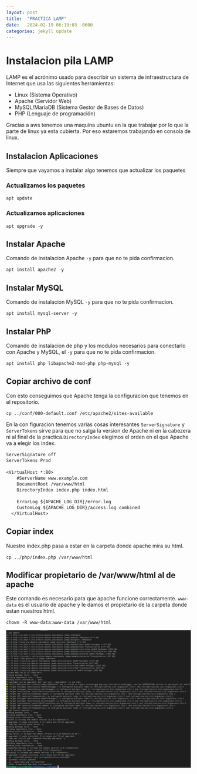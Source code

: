 ```yaml
---
layout: post
title:  "PRACTICA LAMP"
date:   2024-02-19 06:19:03 -0600
categories: jekyll update
---
```


# Instalacion pila LAMP
LAMP es el acrónimo usado para describir un sistema de infraestructura de Internet que usa las siguientes herramientas:

- Linux (Sistema Operativo)
- Apache (Servidor Web)
- MySQL/MariaDB (Sistema Gestor de Bases de Datos)
- PHP (Lenguaje de programación)

Gracias a aws tenemos una maquina ubuntu en la que trabajar por lo que la parte de linux ya esta cubierta. Por eso estaremos trabajando en consola de linux.

## Instalacion Aplicaciones
Siempre que vayamos a instalar algo tenemos que actualizar los paquetes

### Actualizamos los paquetes
```
apt update
``` 

### Actualizamos aplicaciones
```
apt upgrade -y
```

## Instalar Apache
Comando de instalacion Apache `-y` para que no te pida confirmacion.
```
apt install apache2 -y
```


## Instalar MySQL 
Comando de instalacion MySQL `-y` para que no te pida confirmacion. 
```
apt install mysql-server -y
```

## Instalar PhP 
Comando de instalacion de php y los modulos necesarios para conectarlo con Apache y MySQL, el `-y` para que no te pida confirmacion.  
```
apt install php libapache2-mod-php php-mysql -y
```

## Copiar archivo de conf 
Con esto conseguimos que Apache tenga la configuracion que tenemos en el repositorio.  
```
cp ../conf/000-default.conf /etc/apache2/sites-available
```
En la con figuracion tenemos varias cosas interesantes `ServerSignature` y `ServerTokens` sirve para que no salga la version de Apache ni en la cabezera ni al final de la practica.`DirectoryIndex` elegimos el orden en el que Apache va a elegir los index.
```
ServerSignature off
ServerTokens Prod

<VirtualHost *:80>
    #ServerName www.example.com
    DocumentRoot /var/www/html
    DirectoryIndex index.php index.html
    
    ErrorLog ${APACHE_LOG_DIR}/error.log
    CustomLog ${APACHE_LOG_DIR}/access.log combined
  </VirtualHost>
  ```
## Copiar index
Nuestro index.php pasa a estar en la carpeta donde apache mira su html.
```
cp ../php/index.php /var/www/html
```  
## Modificar  propietario de /var/www/html al de apache
Este comando es necesario para que apache funcione correctamente. `www-data` es el usuario de apache y le damos el propietario de la carpeta donde estan nuestros html.
```
chown -R www-data:www-data /var/www/html
```
![](/images/1.png)